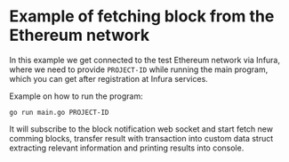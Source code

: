 # Example of fetching block from the Ethereum network

In this example we get connected to the test Ethereum network via Infura, where we need to provide 
`PROJECT-ID` while running the main program, which you can get after registration at Infura services.

Example on how to run the program:

```
go run main.go PROJECT-ID
```

It will subscribe to the block notification web socket and start fetch new comming blocks, transfer result
with transaction into custom data struct extracting relevant information and printing results into console.
